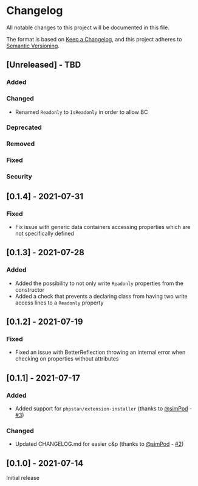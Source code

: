 # Changelog
All notable changes to this project will be documented in this file.

The format is based on [Keep a Changelog](https://keepachangelog.com/en/1.0.0/),
and this project adheres to [Semantic Versioning](https://semver.org/spec/v2.0.0.html).

## [Unreleased] - TBD
### Added
### Changed

- Renamed `Readonly` to `IsReadonly` in order to allow BC

### Deprecated
### Removed
### Fixed
### Security

## [0.1.4] - 2021-07-31
### Fixed
- Fix issue with generic data containers accessing properties which are not specifically defined

## [0.1.3] - 2021-07-28
### Added
- Added the possibility to not only write `Readonly` properties from the constructor
- Added a check that prevents a declaring class from having two write access lines to a `Readonly` property

## [0.1.2] - 2021-07-19
### Fixed
- Fixed an issue with BetterReflection throwing an internal error when checking on properties without attributes

## [0.1.1] - 2021-07-17
### Added
- Added support for `phpstan/extension-installer` (thanks to [@simPod](https://github.com/simPod) - [#3](https://github.com/icanhazstring/phpstan-readonly-property/pull/3))
### Changed
- Updated CHANGELOG.md for easier c&p (thanks to [@simPod](https://github.com/simPod) - [#2](https://github.com/icanhazstring/phpstan-readonly-property/pull/2))

## [0.1.0] - 2021-07-14
Initial release
